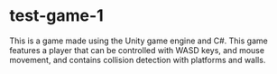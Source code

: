 # test-game-1

This is a game made using the Unity game engine and C#. This game features a player that can be controlled with WASD keys, and mouse movement, and contains collision detection with platforms and walls.
